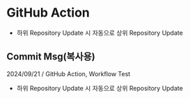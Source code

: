 # GitHub Action
- 하위 Repository Update 시 자동으로 상위 Repository Update

## Commit Msg(복사용)
2024/09/21 / GitHub Action, Workflow Test

- 하위 Repository Update 시 자동으로 상위 Repository Update
#